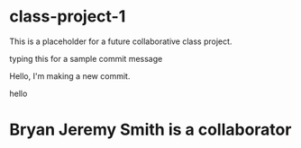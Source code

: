 # class-project-1
This is a placeholder for a future collaborative class project.

typing this for a sample commit message 

Hello, I'm making a new commit.

hello 

# Bryan Jeremy Smith is a collaborator